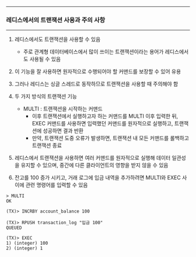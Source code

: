 -----
### 레디스에서의 트랜잭션 사용과 주의 사항
-----
1. 레디스에서도 트랜잭션을 사용할 수 있음
   - 주로 관계형 데이터베이스에서 많이 쓰이는 트랜잭션이라는 용어가 레디스에서도 사용될 수 있음
2. 이 기능을 잘 사용하면 원자적으로 수행되어야 할 커맨드를 보장할 수 있어 유용
3. 그러나 레디스는 싱글 스레드로 동작하므로 트랜잭션을 사용할 때 주의해야 함
4. 두 가지 방식의 트랜잭션 기능
   - MULTI : 트랜잭션을 시작하는 커맨드
     + 이후 트랜잭션에서 실행하고자 하는 커맨드를 MULTI 이후 입력한 뒤, EXEC 커맨드를 사용하면 입력했던 커맨드를 원자적으로 실행하고, 트랜잭션에 성공하면 결과 반환
     + 만약, 트랜잭션 도중 오류가 발생하면, 트랜잭션 내 모든 커맨드를 롤백하고 트랜잭션 종료

5. 레디스에서 트랜잭션을 사용하면 여러 커맨드를 원자적으로 실행해 데이터 일관성을 유지할 수 있으며, 중간에 다른 클라이언트의 영향을 받지 않을 수 있음
6. 잔고를 100 증가 시키고, 거래 로그에 입금 내역을 추가하려면 MULTI와 EXEC 사이에 관련 명령어를 입력할 수 있음
```redis
> MULTI
OK

(TX)> INCRBY account_balance 100

(TX)> RPUSH transaction_log "입금 100"
QUEUED

(TX)> EXEC
1) (integer) 100
2) (integer) 1
```
